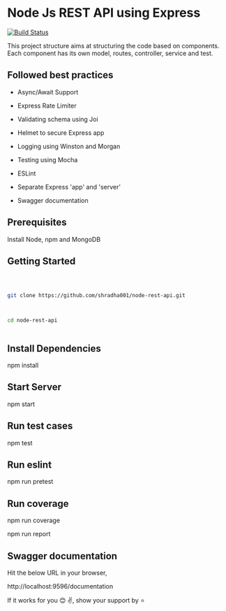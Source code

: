 # Node Js REST API using Express
[![Build Status](https://travis-ci.org/shradha001/node-rest-api.svg?branch=master)](https://travis-ci.org/shradha001/node-rest-api)

This project structure aims at structuring the code based on components. Each component has its own model, routes, controller, service and test.

## Followed best practices

- Async/Await Support

* Express Rate Limiter

- Validating schema using Joi

* Helmet to secure Express app

- Logging using Winston and Morgan

* Testing using Mocha

- ESLint

* Separate Express 'app' and 'server'

- Swagger documentation

## Prerequisites

Install Node, npm and MongoDB

## Getting Started

```sh



git clone https://github.com/shradha001/node-rest-api.git



cd node-rest-api



```

## Install Dependencies

npm install

## Start Server

npm start

## Run test cases

npm test

## Run eslint

npm run pretest

## Run coverage

npm run coverage

npm run report

## Swagger documentation

Hit the below URL in your browser,

http://localhost:9596/documentation

If it works for you 😊 ✌️, show your support by ⭐
